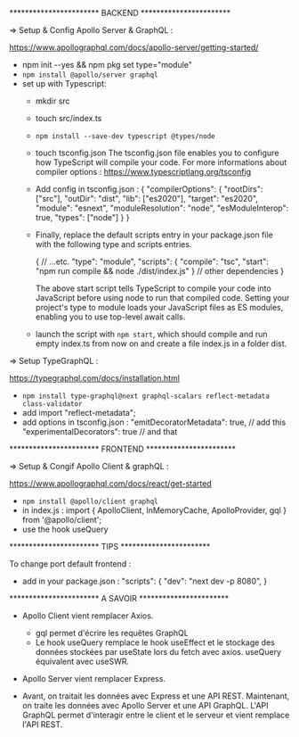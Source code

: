 
*********************** BACKEND ***********************

=> Setup & Config Apollo Server & GraphQL :

   https://www.apollographql.com/docs/apollo-server/getting-started/

- npm init --yes && npm pkg set type="module"
- `npm install @apollo/server graphql`
- set up with Typescript:
   - mkdir src
   - touch src/index.ts
   - `npm install --save-dev typescript @types/node`
   - touch tsconfig.json 
      The tsconfig.json file enables you to configure how TypeScript will compile your code.
      For more informations about compiler options : 
      https://www.typescriptlang.org/tsconfig

   - Add config in tsconfig.json : 
      {
         "compilerOptions": {
            "rootDirs": ["src"],
            "outDir": "dist",
            "lib": ["es2020"],
            "target": "es2020",
            "module": "esnext",
            "moduleResolution": "node",
            "esModuleInterop": true,
            "types": ["node"]
         }
      }
   - Finally, replace the default scripts entry in your package.json file with the following type and scripts entries.

      {
         // ...etc.
         "type": "module",
         "scripts": {
            "compile": "tsc",
            "start": "npm run compile && node ./dist/index.js"
         }
         // other dependencies
      }

      The above start script tells TypeScript to compile your code into JavaScript before using node to run that compiled code. Setting your project's type to module loads your JavaScript files as ES modules, enabling you to use top-level await calls.

   - launch the script with `npm start`, which should compile and run empty index.ts from now on and create a file index.js in a folder dist.





=> Setup TypeGraphQL : 

   https://typegraphql.com/docs/installation.html

   - `npm install type-graphql@next graphql-scalars reflect-metadata class-validator`
   - add import "reflect-metadata";
   - add options in tsconfig.json :
         "emitDecoratorMetadata": true, // add this
         "experimentalDecorators": true // and that  




*********************** FRONTEND ***********************


=> Setup & Congif Apollo Client & graphQL : 
   
   https://www.apollographql.com/docs/react/get-started

   - `npm install @apollo/client graphql`
   - in index.js : 
      import { ApolloClient, InMemoryCache, ApolloProvider, gql } from '@apollo/client';
   - use the hook useQuery





*********************** TIPS ***********************

To change port default frontend :
   - add in your package.json : 
      "scripts": {
            "dev": "next dev -p 8080",
      }


*********************** A SAVOIR ***********************

- Apollo Client vient remplacer Axios.
   - gql permet d'écrire les requêtes GraphQL
   - Le hook useQuery remplace le hook useEffect et le stockage des données stockées par useState lors du fetch avec axios. useQuery équivalent avec useSWR.
- Apollo Server vient remplacer Express.

- Avant, on traitait les données avec Express et une API REST.
Maintenant, on traite les données avec Apollo Server et une API GraphQL.
L'API GraphQL permet d'interagir entre le client et le serveur et vient remplace l'API REST.